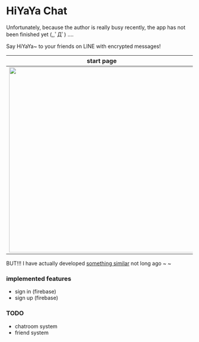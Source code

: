 # HiYaYa Chat

Unfortunately, because the author is really busy recently, the app has not been finished yet (,,ﾟДﾟ) ....

Say HiYaYa~ to your friends on LINE with encrypted messages!


start page         | login page  |    
--------------|-------|   
<img height="500" src="https://i.imgur.com/XQdbkUR.webp" />   | <img height="500" src="https://i.imgur.com/a4QLwO7.webp" /> |  

  

BUT!!! I have actually developed [something similar](https://github.com/Xanonymous-GitHub/lightning-chat) not long ago ~ ~


### implemented features
- sign in (firebase)
- sign up (firebase)

### TODO

- chatroom system
- friend system
